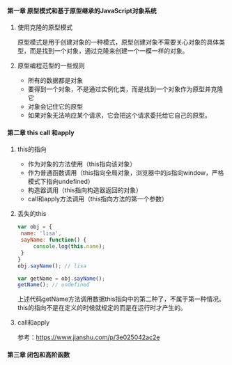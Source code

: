 #### 第一章 原型模式和基于原型继承的JavaScript对象系统

1. 使用克隆的原型模式

   原型模式是用于创建对象的一种模式，原型创建对象不需要关心对象的具体类型，而是找到一个对象，通过克隆来创建一个一模一样的对象。

2. 原型编程范型的一些规则

   + 所有的数据都是对象
   + 要得到一个对象，不是通过实例化类，而是找到一个对象作为原型并克隆它
   + 对象会记住它的原型
   + 如果对象无法响应某个请求，它会把这个请求委托给它自己的原型。



#### 第二章 this call 和apply

1. this的指向

   + 作为对象的方法使用（this指向该对象）
   + 作为普通函数调用（this指向全局对象，浏览器中的js指向window，严格模式下指向undefined）
   + 构造器调用（this指向构造器返回的对象）
   + call和apply方法调用（this指向方法的第一个参数）

2. 丢失的this

   ```javascript
   var obj = {
   	name: 'lisa',
   	sayName: function() {
   		console.log(this.name);
   	}
   }
   obj.sayName(); // lisa
   
   var getName = obj.sayName();
   getName(); // undefined
   ```

   上述代码getName方法调用数据this指向中的第二种了，不属于第一种情况。this的指向不是在定义的时候就规定的而是在运行时才产生的。

3. call和apply

   参考：https://www.jianshu.com/p/3e025042ac2e

#### 第三章 闭包和高阶函数




